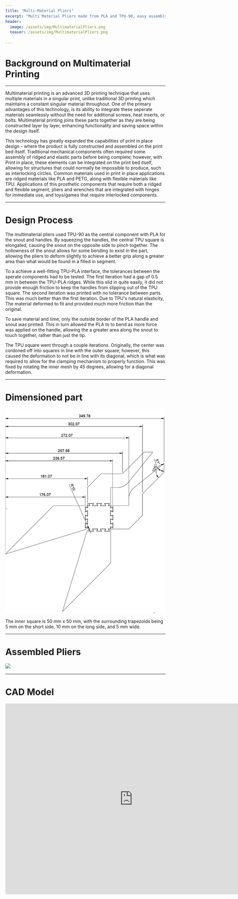 ```yaml
---
title: "Multi-Material Pliers"
excerpt: "Multi Material Pliers made from PLA and TPU-90, easy assembly"
header:
  image: /assets/img/MultimaterialPliers.png
  teaser: /assets/img/MultimaterialPliers.png

---
```


# Background on Multimaterial Printing

---
Multimaterial printing is an advanced 3D printing technique that uses multiple materials in a singular print, unlike traditional 3D printing which maintains a constant singular material throughout. One of the primary advantages of this technology, is its ability to integrate these seperate materials seamlessly without the need for additional screws, heat inserts, or bolts. Multimaterial printing joins these parts together as they are being constructed layer by layer, enhancing functionality and saving space within the design itself.

This technology has greatly expanded the capabilities of print in place design - where the product is fully constructed and assembled on the print bed itself. Traditional mechanical components often required some assembly of ridged and elastic parts before being complete; however, with Print in place, these elements can be integrated on the print bed itself, allowing for structures that could normally be impossible to produce, such as interlocking circles. Common materials used in print in place applications are ridged materials like PLA and PETG, along with flexible materials like TPU. Applications of this prosthetic components that require both a ridged and flexible segment, pliers and wrenches that are integrated with hinges for immediate use, and toys/games that require interlocked components.

---
# Design Process

The multimaterial pliers used TPU-90 as the central component with PLA for the snout and handles. By squeezing the handles, the central TPU square is elongated, causing the snout on the opposite side to pinch together. The hollowness of the snout allows for some bending to exist in the part, allowing the pliers to deform slightly to achieve a better grip along a greater area than what would be found in a filled in segment.

To a achieve a well-fitting TPU-PLA interface, the tolerances between the sperate components had to be tested. The first iteration had a gap of 0.5 mm in between the TPU-PLA ridges. While this slid in quite easily, it did not provide enough friction to keep the handles from slipping out of the TPU square. The second iteration was printed with no tolerance between parts. This was much better than the first iteration. Due to TPU's natural elasticity, The material deformed to fit and provided much more friction than the original.

To save material and time, only the outside border of the PLA handle and snout was printed. This in turn allowed the PLA to to bend as more force was applied on the handle, allowing the a greater area along the snout to touch together, rather than just the tip.

The TPU square went through a couple iterations. Originally, the center was cordoned off into squares in line with the outer square; however, this caused the deformation to not be in line with its diagonal, which is what was required to allow for the clamping mechanism to properly function. This was fixed by rotating the inner mesh by 45 degrees, allowing for a diagonal deformation.

---
# Dimensioned part

<img src="/assets/img/MultimaterialDrawing.png" >

The inner square is 50 mm x 50 mm, with the surrounding trapezoids being 5 mm on the short side, 10 mm on the long side, and 5 mm wide.

---
# Assembled Pliers

<img src="/assets/img/MultiMaterialGIF.gif" >

---

# CAD Model
<iframe src="https://myhub.autodesk360.com/ue2df0af5/shares/public/SH35dfcQT936092f0e437224cd558fdcdc2f?mode=embed" width="800" height="600" allowfullscreen="true" webkitallowfullscreen="true" mozallowfullscreen="true"  frameborder="0"></iframe>


